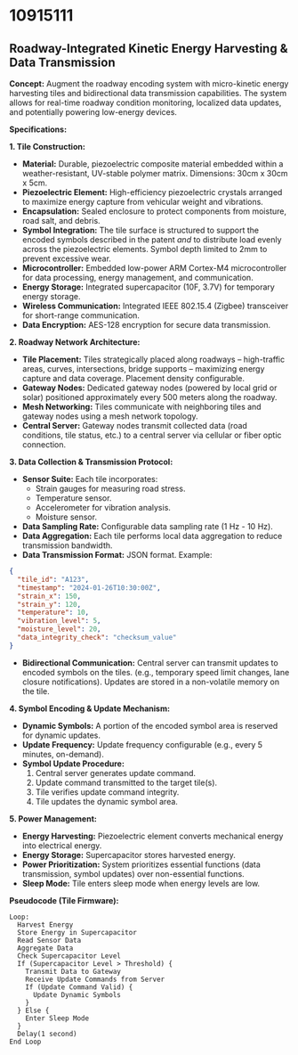 # 10915111

## Roadway-Integrated Kinetic Energy Harvesting & Data Transmission

**Concept:** Augment the roadway encoding system with micro-kinetic energy harvesting tiles and bidirectional data transmission capabilities. The system allows for real-time roadway condition monitoring, localized data updates, and potentially powering low-energy devices.

**Specifications:**

**1. Tile Construction:**

*   **Material:** Durable, piezoelectric composite material embedded within a weather-resistant, UV-stable polymer matrix. Dimensions: 30cm x 30cm x 5cm.
*   **Piezoelectric Element:** High-efficiency piezoelectric crystals arranged to maximize energy capture from vehicular weight and vibrations.
*   **Encapsulation:** Sealed enclosure to protect components from moisture, road salt, and debris.
*   **Symbol Integration:** The tile surface is structured to support the encoded symbols described in the patent *and* to distribute load evenly across the piezoelectric elements. Symbol depth limited to 2mm to prevent excessive wear.
*   **Microcontroller:** Embedded low-power ARM Cortex-M4 microcontroller for data processing, energy management, and communication.
*   **Energy Storage:** Integrated supercapacitor (10F, 3.7V) for temporary energy storage.
*   **Wireless Communication:** Integrated IEEE 802.15.4 (Zigbee) transceiver for short-range communication.
*   **Data Encryption:** AES-128 encryption for secure data transmission.

**2. Roadway Network Architecture:**

*   **Tile Placement:** Tiles strategically placed along roadways – high-traffic areas, curves, intersections, bridge supports – maximizing energy capture and data coverage.  Placement density configurable.
*   **Gateway Nodes:** Dedicated gateway nodes (powered by local grid or solar) positioned approximately every 500 meters along the roadway.
*   **Mesh Networking:** Tiles communicate with neighboring tiles and gateway nodes using a mesh network topology.
*   **Central Server:** Gateway nodes transmit collected data (road conditions, tile status, etc.) to a central server via cellular or fiber optic connection.

**3. Data Collection & Transmission Protocol:**

*   **Sensor Suite:** Each tile incorporates:
    *   Strain gauges for measuring road stress.
    *   Temperature sensor.
    *   Accelerometer for vibration analysis.
    *   Moisture sensor.
*   **Data Sampling Rate:** Configurable data sampling rate (1 Hz - 10 Hz).
*   **Data Aggregation:** Each tile performs local data aggregation to reduce transmission bandwidth.
*   **Data Transmission Format:** JSON format. Example:

```json
{
  "tile_id": "A123",
  "timestamp": "2024-01-26T10:30:00Z",
  "strain_x": 150,
  "strain_y": 120,
  "temperature": 10,
  "vibration_level": 5,
  "moisture_level": 20,
  "data_integrity_check": "checksum_value"
}
```

*   **Bidirectional Communication:** Central server can transmit updates to encoded symbols on the tiles. (e.g., temporary speed limit changes, lane closure notifications). Updates are stored in a non-volatile memory on the tile.

**4.  Symbol Encoding & Update Mechanism:**

*   **Dynamic Symbols:** A portion of the encoded symbol area is reserved for dynamic updates.
*   **Update Frequency:** Update frequency configurable (e.g., every 5 minutes, on-demand).
*   **Symbol Update Procedure:**
    1.  Central server generates update command.
    2.  Update command transmitted to the target tile(s).
    3.  Tile verifies update command integrity.
    4.  Tile updates the dynamic symbol area.

**5. Power Management:**

*   **Energy Harvesting:** Piezoelectric element converts mechanical energy into electrical energy.
*   **Energy Storage:** Supercapacitor stores harvested energy.
*   **Power Prioritization:** System prioritizes essential functions (data transmission, symbol updates) over non-essential functions.
*   **Sleep Mode:** Tile enters sleep mode when energy levels are low.

**Pseudocode (Tile Firmware):**

```
Loop:
  Harvest Energy
  Store Energy in Supercapacitor
  Read Sensor Data
  Aggregate Data
  Check Supercapacitor Level
  If (Supercapacitor Level > Threshold) {
    Transmit Data to Gateway
    Receive Update Commands from Server
    If (Update Command Valid) {
      Update Dynamic Symbols
    }
  } Else {
    Enter Sleep Mode
  }
  Delay(1 second)
End Loop
```